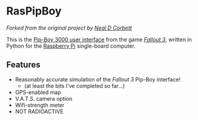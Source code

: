 # RasPipBoy

*Forked from the original project by [Neal D Corbett](https://bitbucket.org/selectnone/raspipboy/)*

This is the [Pip-Boy 3000 user interface](http://www.youtube.com/watch?v=2iHNDYLm9-A&list=PLickeZlNSDh1gQIhxbzHKZVxq465AhWfz&index=1) from the game [*Fallout 3*](http://fallout.bethsoft.com/), written in Python for the [Raspberry Pi](http://www.raspberrypi.org/) single-board computer.

## Features
* Reasonably accurate simulation of the *Fallout 3* Pip-Boy interface!
    * (at least the bits I've completed so far...)
* GPS-enabled map
* V.A.T.S. camera option
* Wifi-strength meter
* NOT RADIOACTIVE

